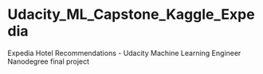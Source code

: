 # Udacity_ML_Capstone_Kaggle_Expedia
Expedia Hotel Recommendations - Udacity Machine Learning Engineer Nanodegree final project
